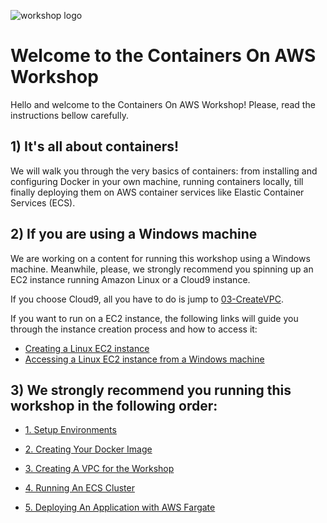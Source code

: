 ![workshop logo](https://github.com/bemer/containers-on-aws-workshop/blob/master/images/containers-on-aws-worshop-logo.jpg)

# Welcome to the Containers On AWS Workshop

Hello and welcome to the Containers On AWS Workshop! Please, read the instructions bellow carefully.

## 1) It's all about containers!

We will walk you through the very basics of containers: from installing and configuring Docker in your own machine, running containers locally, till finally deploying them on AWS container services like Elastic Container Services (ECS).

## 2) If you are using a Windows machine

We are working on a content for running this workshop using a Windows machine. Meanwhile, please, we strongly recommend you spinning up an EC2 instance running Amazon Linux or a Cloud9 instance. 

If you choose Cloud9, all you have to do is jump to [03-CreateVPC](https://github.com/bemer/containers-on-aws-workshop/tree/new-application/03-CreateVPC).

If you want to run on a EC2 instance, the following links will guide you through the instance creation process and how to access it:

* [Creating a Linux EC2 instance](https://docs.aws.amazon.com/AWSEC2/latest/UserGuide/EC2_GetStarted.html)
* [Accessing a Linux EC2 instance from a Windows machine](https://docs.aws.amazon.com/AWSEC2/latest/UserGuide/putty.html)

## 3) We strongly recommend you running this workshop in the following order:

* [1. Setup Environments](https://github.com/bemer/containers-on-aws-workshop/tree/master/01-SetupEnvironment)

* [2. Creating Your Docker Image](https://github.com/bemer/containers-on-aws-workshop/tree/master/02-CreatingDockerImage)

* [3. Creating A VPC for the Workshop](https://github.com/bemer/containers-on-aws-workshop/tree/master/03-CreateVPC)

* [4. Running An ECS Cluster](https://github.com/bemer/containers-on-aws-workshop/tree/master/04-DeployEcsCluster)

* [5. Deploying An Application with AWS Fargate](https://github.com/bemer/containers-on-aws-workshop/tree/master/05-DeployFargate)